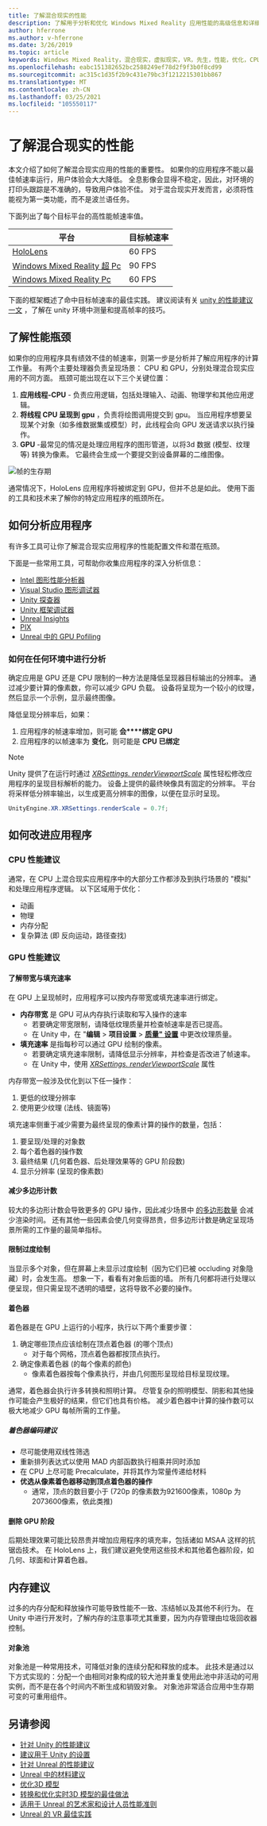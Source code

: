 ```yaml
---
title: 了解混合现实的性能
description: 了解用于分析和优化 Windows Mixed Reality 应用性能的高级信息和详细信息。
author: hferrone
ms.author: v-hferrone
ms.date: 3/26/2019
ms.topic: article
keywords: Windows Mixed Reality，混合现实，虚拟现实，VR，先生，性能，优化，CPU，GPU
ms.openlocfilehash: eabc151382652bc2588249ef78d2f9f3b0f8cd99
ms.sourcegitcommit: ac315c1d35f2b9c431e79bc3f1212215301bb867
ms.translationtype: MT
ms.contentlocale: zh-CN
ms.lasthandoff: 03/25/2021
ms.locfileid: "105550117"
---
```

# <a name="understanding-performance-for-mixed-reality"></a>了解混合现实的性能

本文介绍了如何了解混合现实应用的性能的重要性。  如果你的应用程序不能以最佳帧速率运行，用户体验会大大降低。 全息影像会显得不稳定，因此，对环境的打印头跟踪是不准确的，导致用户体验不佳。 对于混合现实开发而言，必须将性能视为第一类功能，而不是波兰语任务。

下面列出了每个目标平台的高性能帧速率值。

| 平台 | 目标帧速率 |
|----------|-------------------|
| [HoloLens](/hololens/hololens1-hardware) | 60 FPS |
| [Windows Mixed Reality 超 Pc](../../discover/immersive-headset-hardware-details.md) | 90 FPS |
| [Windows Mixed Reality Pc](../../discover/immersive-headset-hardware-details.md) | 60 FPS |

下面的框架概述了命中目标帧速率的最佳实践。 建议阅读有关 [unity 的性能建议一文](../unity/performance-recommendations-for-unity.md) ，了解在 unity 环境中测量和提高帧率的技巧。

## <a name="understanding-performance-bottlenecks"></a>了解性能瓶颈

如果你的应用程序具有绩效不佳的帧速率，则第一步是分析并了解应用程序的计算工作量。 有两个主要处理器负责呈现场景： CPU 和 GPU，分别处理混合现实应用的不同方面。 瓶颈可能出现在以下三个关键位置： 

1. **应用线程-CPU** -
    负责应用逻辑，包括处理输入、动画、物理学和其他应用逻辑。
2. **将线程 CPU 呈现到 gpu** ，负责将绘图调用提交到 gpu。 当应用程序想要呈现某个对象（如多维数据集或模型）时，此线程会向 GPU 发送请求以执行操作。
3. **GPU** -最常见的情况是处理应用程序的图形管道，以将3d 数据 (模型、纹理等) 转换为像素。 它最终会生成一个要提交到设备屏幕的二维图像。

![帧的生存期](images/lifetime-of-a-frame.png)

通常情况下，HoloLens 应用程序将被绑定到 GPU，但并不总是如此。 使用下面的工具和技术来了解你的特定应用程序的瓶颈所在。

## <a name="how-to-analyze-your-application"></a>如何分析应用程序

有许多工具可让你了解混合现实应用程序的性能配置文件和潜在瓶颈。 

下面是一些常用工具，可帮助你收集应用程序的深入分析信息：
- [Intel 图形性能分析器](https://software.intel.com/gpa)
- [Visual Studio 图形调试器](/visualstudio/debugger/graphics/visual-studio-graphics-diagnostics)
- [Unity 探查器](https://docs.unity3d.com/Manual/Profiler.html)
- [Unity 框架调试器](https://docs.unity3d.com/Manual/FrameDebugger.html)
- [Unreal Insights](../unreal/unreal-insights.md)
- [PIX](https://devblogs.microsoft.com/pix/)
- [Unreal 中的 GPU Pofiling](https://docs.unrealengine.com/en-US/TestingAndOptimization/PerformanceAndProfiling/GPU/index.html)

### <a name="how-to-profile-in-any-environment"></a>如何在任何环境中进行分析

确定应用是 GPU 还是 CPU 限制的一种方法是降低呈现器目标输出的分辨率。 通过减少要计算的像素数，你可以减少 GPU 负载。 设备将呈现为一个较小的纹理，然后显示一个示例，显示最终图像。

降低呈现分辨率后，如果：
1) 应用程序的帧速率增加，则可能 **会****绑定 GPU**
1) 应用程序的以帧速率为 **变化**，则可能是 **CPU 已绑定**

>[!NOTE]
>Unity 提供了在运行时通过 *[XRSettings. renderViewportScale](https://docs.unity3d.com/ScriptReference/XR.XRSettings-renderViewportScale.html)* 属性轻松修改应用程序的呈现目标解析的能力。 设备上提供的最终映像具有固定的分辨率。 平台将采样低分辨率输出，以生成更高分辨率的图像，以便在显示时呈现。 
>
>```CS
>UnityEngine.XR.XRSettings.renderScale = 0.7f;
>```

## <a name="how-to-improve-your-application"></a>如何改进应用程序

### <a name="cpu-performance-recommendations"></a>CPU 性能建议

通常，在 CPU 上混合现实应用程序中的大部分工作都涉及到执行场景的 "模拟" 和处理应用程序逻辑。 以下区域用于优化：

- 动画
- 物理
- 内存分配
- 复杂算法 (即 反向运动，路径查找) 

### <a name="gpu-performance-recommendations"></a>GPU 性能建议

#### <a name="understanding-bandwidth-vs-fill-rate"></a>了解带宽与填充速率
在 GPU 上呈现帧时，应用程序可以按内存带宽或填充速率进行绑定。

- **内存带宽** 是 GPU 可从内存执行读取和写入操作的速率
    - 若要确定带宽限制，请降低纹理质量并检查帧速率是否已提高。
    - 在 Unity 中，在 "**编辑**   >  **项目设置**  >  **[质量" 设置](https://docs.unity3d.com/Manual/class-QualitySettings.html)** 中更改纹理质量。
- **填充速率** 是指每秒可以通过 GPU 绘制的像素。
    - 若要确定填充速率限制，请降低显示分辨率，并检查是否改进了帧速率。 
    - 在 Unity 中，使用  *[XRSettings. renderViewportScale](https://docs.unity3d.com/ScriptReference/XR.XRSettings-renderViewportScale.html)* 属性

内存带宽一般涉及优化到以下任一操作：
1) 更低的纹理分辨率
2) 使用更少纹理 (法线、镜面等) 

填充速率侧重于减少需要为最终呈现的像素计算的操作的数量，包括：
1) 要呈现/处理的对象数
2) 每个着色器的操作数
3) 最终结果 (几何着色器、后处理效果等的 GPU 阶段数) 
4) 显示分辨率 (呈现的像素数) 

#### <a name="reduce-polygon-count"></a>减少多边形计数

较大的多边形计数会导致更多的 GPU 操作，因此减少场景中 [的多边形数量](/dynamics365/mixed-reality/import-tool/optimize-models#performance-targets) 会减少渲染时间。 还有其他一些因素会使几何变得昂贵，但多边形计数是确定呈现场景所需的工作量的最简单指标。

#### <a name="limit-overdraw"></a>限制过度绘制

当显示多个对象，但在屏幕上未显示过度绘制（因为它们已被 occluding 对象隐藏）时，会发生高。 想象一下，看看有对象后面的墙。 所有几何都将进行处理以便呈现，但只需呈现不透明的墙壁，这将导致不必要的操作。

#### <a name="shaders"></a>着色器

着色器是在 GPU 上运行的小程序，执行以下两个重要步骤：
1) 确定哪些顶点应该绘制在顶点着色器 (的哪个顶点) 
    - 对于每个网格，顶点着色器都按顶点执行。
2) 确定像素着色器 (的每个像素的颜色) 
    - 像素着色器按每个像素执行，并由几何图形呈现给目标呈现纹理。

通常，着色器会执行许多转换和照明计算。 尽管复杂的照明模型、阴影和其他操作可能会产生极好的结果，但它们也具有价格。 减少着色器中计算的操作数可以极大地减少 GPU 每帧所需的工作量。

##### <a name="shader-coding-recommendations"></a>着色器编码建议

- 尽可能使用双线性筛选
- 重新排列表达式以使用 MAD 内部函数执行相乘并同时添加
- 在 CPU 上尽可能 Precalculate，并将其作为常量传递给材料
- **优选从像素着色器移动到顶点着色器的操作**
    - 通常，顶点的数目要小于 (720p 的像素数为921600像素，1080p 为2073600像素，依此类推) 

#### <a name="remove-gpu-stages"></a>删除 GPU 阶段

后期处理效果可能比较昂贵并增加应用程序的填充率，包括诸如 MSAA 这样的抗锯齿技术。 在 HoloLens 上，我们建议避免使用这些技术和其他着色器阶段，如几何、球面和计算着色器。

## <a name="memory-recommendations"></a>内存建议

过多的内存分配和释放操作可能导致性能不一致、冻结帧以及其他不利行为。 在 Unity 中进行开发时，了解内存的注意事项尤其重要，因为内存管理由垃圾回收器控制。

#### <a name="object-pooling"></a>对象池

对象池是一种常用技术，可降低对象的连续分配和释放的成本。 此技术是通过以下方式实现的：分配一个由相同对象构成的较大池并重复使用此池中非活动的可用实例，而不是在各个时间内不断生成和销毁对象。 对象池非常适合应用中生存期可变的可重用组件。

## <a name="see-also"></a>另请参阅
- [针对 Unity 的性能建议](../unity/performance-recommendations-for-unity.md)
- [建议用于 Unity 的设置](../unity/recommended-settings-for-unity.md)
- [针对 Unreal 的性能建议](../unreal/performance-recommendations-for-unreal.md)
- [Unreal 中的材料建议](../unreal/unreal-materials.md)
- [优化3D 模型](/dynamics365/mixed-reality/import-tool/optimize-models#performance-targets)
- [转换和优化实时3D 模型的最佳做法](/dynamics365/mixed-reality/import-tool/best-practices)
- [适用于 Unreal 的艺术家和设计人员性能准则](https://docs.unrealengine.com/en-US/TestingAndOptimization/PerformanceAndProfiling/Guidelines/index.html)
- [Unreal 的 VR 最佳实践](https://docs.unrealengine.com/en-US/SharingAndReleasing/XRDevelopment/VR/DevelopVR/ContentSetup/index.html)